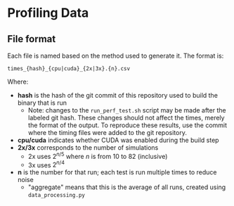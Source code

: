 # Profiling Data

## File format

Each file is named based on the method used to generate it. The format is:

```
times_{hash}_{cpu|cuda}_{2x|3x}.{n}.csv
```

Where:
- **hash** is the hash of the git commit of this repository used to build the binary that is run
    - Note: changes to the `run_perf_test.sh` script may be made after the labeled git hash. These changes should not affect the times, merely the format of the output. To reproduce these results, use the commit where the timing files were added to the git repository.
- **cpu/cuda** indicates whether CUDA was enabled during the build step
- **2x/3x** corresponds to the number of simulations
    - 2x uses $2^{n/5}$ where $n$ is from 10 to 82 (inclusive)
    - 3x uses $2^{n/4}$
- **n** is the number for that run; each test is run multiple times to reduce noise
    - "aggregate" means that this is the average of all runs, created using `data_processing.py`

